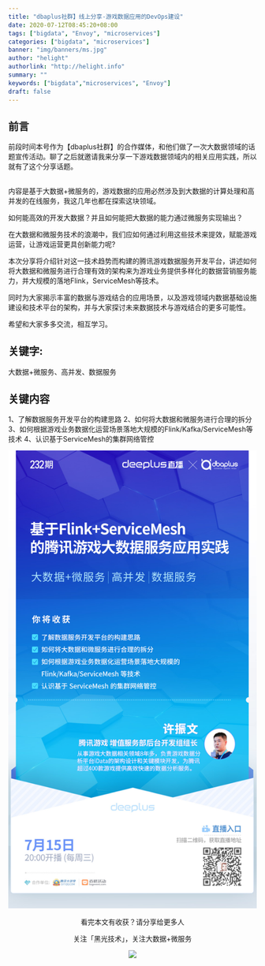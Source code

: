 ```yaml
---
title: "dbaplus社群】线上分享-游戏数据应用的DevOps建设"
date: 2020-07-12T08:45:20+08:00
tags: ["bigdata", "Envoy", "microservices"]
categories: ["bigdata", "microservices"]
banner: "img/banners/ms.jpg"
author: "helight"
authorlink: "http://helight.info"
summary: ""
keywords: ["bigdata","microservices", "Envoy"]
draft: false
---
```


## 前言
  前段时间本号作为【dbaplus社群】的合作媒体，和他们做了一次大数据领域的话题宣传活动。聊了之后就邀请我来分享一下游戏数据领域内的相关应用实践，所以就有了这个分享话题。

## 
内容是基于大数据+微服务的，游戏数据的应用必然涉及到大数据的计算处理和高并发的在线服务，我这几年也都在探索这块领域。

如何能高效的开发大数据？并且如何能把大数据的能力通过微服务实现输出？

在大数据和微服务技术的浪潮中，我们应如何通过利用这些技术来提效，赋能游戏运营，让游戏运营更具创新能力呢?

本次分享将介绍针对这一技术趋势而构建的腾讯游戏数据服务开发平台，讲述如何将大数据和微服务进行合理有效的架构来为游戏业务提供多样化的数据营销服务能力，并大规模的落地Flink，ServiceMesh等技术。

同时为大家揭示丰富的数据与游戏结合的应用场景，以及游戏领域内数据基础设施建设和技术平台的架构，并与大家探讨未来数据技术与游戏结合的更多可能性。

希望和大家多多交流，相互学习。

## 关键字:
大数据+微服务、高并发、数据服务

## 关键内容
1、了解数据服务开发平台的构建思路
2、如何将大数据和微服务进行合理的拆分
3、如何根据游戏业务数据化运营场景落地大规模的Flink/Kafka/ServiceMesh等技术
4、认识基于ServiceMesh的集群网络管控

![](imgs/intro.jpeg)


<center>
看完本文有收获？请分享给更多人

关注「黑光技术」，关注大数据+微服务

![](/img/qrcode_helight_tech.jpg)
</center>